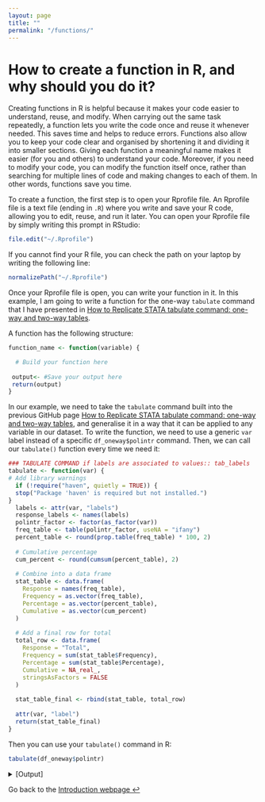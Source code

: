 ```yaml
---
layout: page
title: ""
permalink: "/functions/"
---
```

# How to create a function in R, and why should you do it?

Creating functions in R is helpful because it makes your code easier to understand, reuse, and modify. When carrying out the same task repeatedly, a function lets you write the code once and reuse it whenever needed. This saves time and helps to reduce errors. Functions also allow you to keep your code clear and organised by shortening it and dividing it into smaller sections. Giving each function a meaningful name makes it easier (for you and others) to understand your code. Moreover, if you need to modify your code, you can modify the function itself once, rather than searching for multiple lines of code and making changes to each of them. In other words, functions save you time.

To create a function, the first step is to open your Rprofile file. An Rprofile file is a text file (ending in `.R`) where you write and save your R code, allowing you to edit, reuse, and run it later. You can open your Rprofile file by simply writing this prompt in RStudio:

```r
file.edit("~/.Rprofile")
```
If you cannot find your R file, you can check the path on your laptop by writing the following line:

```r
normalizePath("~/.Rprofile")
```

Once your Rprofile file is open, you can write your function in it. In this example, I am going to write a function for the one-way `tabulate` command that I have presented in [How to Replicate STATA tabulate command: one-way and two-way tables](https://gubellom.github.io/tabulate/).

A function has the following structure:

```r
function_name <- function(variable) {

  # Build your function here
 
 output<- #Save your output here
 return(output)
}
```


In our example, we need to take the `tabulate` command built into the previous GitHub page [How to Replicate STATA tabulate command: one-way and two-way tables](https://gubellom.github.io/tabulate/), and generalise it in a way that it can be applied to any variable in our dataset. To write the function, we need to use a generic `var` label instead of a specific `df_oneway$polintr` command. Then, we can call our `tabulate()` function every time we need it:


```r
### TABULATE COMMAND if labels are associated to values:: tab_labels
tabulate <- function(var) {
# Add library warnings
  if (!require("haven", quietly = TRUE)) {
  stop("Package 'haven' is required but not installed.")
}
  labels <- attr(var, "labels")
  response_labels <- names(labels)
  polintr_factor <- factor(as_factor(var))
  freq_table <- table(polintr_factor, useNA = "ifany")
  percent_table <- round(prop.table(freq_table) * 100, 2)
  
  # Cumulative percentage
  cum_percent <- round(cumsum(percent_table), 2)
  
  # Combine into a data frame
  stat_table <- data.frame(
    Response = names(freq_table),
    Frequency = as.vector(freq_table),
    Percentage = as.vector(percent_table),
    Cumulative = as.vector(cum_percent)
  )
  
  # Add a final row for total
  total_row <- data.frame(
    Response = "Total",
    Frequency = sum(stat_table$Frequency),
    Percentage = sum(stat_table$Percentage),
    Cumulative = NA_real_,  
    stringsAsFactors = FALSE
  )
  
  stat_table_final <- rbind(stat_table, total_row)
  
  attr(var, "label")
  return(stat_table_final)
}

```
Then you can use your `tabulate()` command in R:

```r
tabulate(df_oneway$polintr)
```

<details>
  <summary>[Output]</summary>

  <pre>
 
               Response Frequency Percentage Cumulative
1       Very interested      5414      12.23      12.23
2      Quite interested     15535      35.08      47.31
3     Hardly interested     15245      34.43      81.74
4 Not at all interested      8087      18.26     100.00
5                 Total     44281     100.00         NA

</pre>
</details>

<!--
Notice that the library warning below is redundant in our case, as we need the library's `haven' to import a Stata dataset. So, no error message would appear.

```r
# Library warning in the code
  if (!require("haven", quietly = TRUE)) {
  stop("Package 'haven' is required but not installed.")
}
```
--->

Go back to the [Introduction webpage ↩ ](https://gubellom.github.io/michelegubello_Introduction/)
